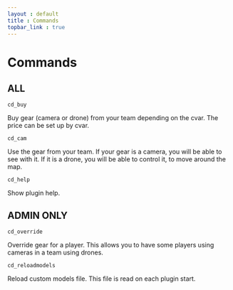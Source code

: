 ```yaml
---
layout : default
title : Commands
topbar_link : true
---
```


# Commands


## ALL
    cd_buy

Buy gear (camera or drone) from your team depending on the cvar. The price can be set up by cvar.


    cd_cam

Use the gear from your team. If your gear is a camera, you will be able to see with it. If it  is a drone, you will be able to control it, to move around the map.


    cd_help

Show plugin help.


## ADMIN ONLY
    cd_override

Override gear for a player. This allows you to have some players using cameras in a team using drones.


    cd_reloadmodels

Reload custom models file. This file is read on each plugin start.
